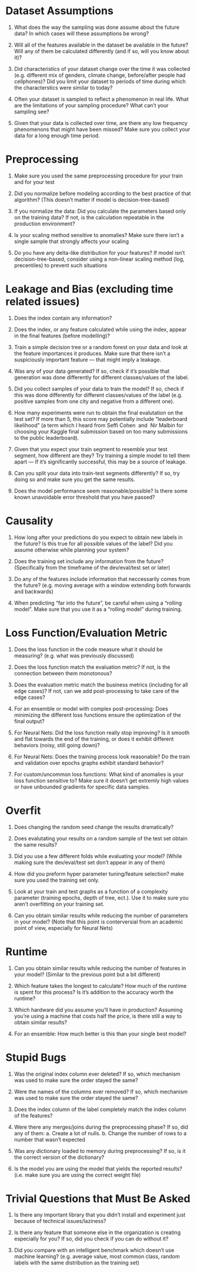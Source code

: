 # Dataset Assumptions
1. What does the way the sampling was done assume about the future data? In which
cases will these assumptions be wrong?

2. Will all of the features available in the dataset be available in the future?
Will any of them be calculated differently (and if so, will you know about it)?

3. Did characteristics of your dataset change over the time it was collected (e.g. 
different mix of genders, climate change, before/after people had cellphones)? Did 
you limit your dataset to periods of time during which the characterstics were 
similar to today?

4. Often your dataset is sampled to reflect a phenomenon in real life. What are the
limitations of your sampling procedure? What can’t your sampling see?

5. Given that your data is collected over time, are there any low frequency 
phenomenons that might have been missed? Make sure you collect your data for a 
long enough time period.

# Preprocessing
1. Make sure you used the same preprocessing procedure for your train and for 
your test

2. Did you normalize before modeling according to the best practice of that 
algorithm? (This doesn’t matter if model is decision-tree-based)

3. If you normalize the data: Did you calculate the parameters based only on 
the training data? If not, is the calculation repeatable in the production 
environment?

4. Is your scaling method sensitive to anomalies? Make sure there isn’t a 
single sample that strongly affects your scaling

5. Do you have any delta-like distribution for your features? If model isn’t 
decision-tree-based, consider using a non-linear scaling method (log, precentiles) 
to prevent such situations

# Leakage and Bias (excluding time related issues)
1. Does the index contain any information?

2. Does the index, or any feature calculated while using the index, appear in 
the final features (before modelling)?

3. Train a simple decision tree or a random forest on your data and look at 
the feature importances it produces. Make sure that there isn’t a suspiciously 
important feature — that might imply a leakage.

4. Was any of your data generated? If so, check if it’s possible that 
generation was done differently for different classes/values of the label.

5. Did you collect samples of your data to train the model? If so, check if 
this was done differently for different classes/values of the label (e.g. 
positive samples from one city and negative from a different one).

6. How many experiments were run to obtain the final evalutation on the test 
set? If more than 5, this score may potentially include “leaderboard likelihood” 
(a term which I heard from Seffi Cohen  and  Nir Malbin for choosing your Kaggle 
final submission based on too many submissions to the public leaderboard).

7. Given that you expect your train segment to resemble your test segment, how 
different are they? Try training a simple model to tell them apart — If it’s 
significantly successful, this may be a source of leakage.

8. Can you split your data into train-test segments differently? If so, try 
doing so and make sure you get the same results.

9. Does the model performance seem reasonable/possible? Is there some known 
unavoidable error threshold that you have passed?

# Causality
1. How long after your predictions do you expect to obtain new labels in
the future? Is this true for all possible values of the label? Did you assume 
otherwise while planning your system?

2. Does the training set include any information from the future?
(Specifically from the timeframe of the dev/eval/test set or later)

3. Do any of the features include information that neccessarily comes
from the future? (e.g. moving average with a window extending both forwards 
and backwards)

4. When predicting “far into the future”, be careful when using a “rolling 
model”. Make sure that you use it as a “rolling model” during training.

# Loss Function/Evaluation Metric

1. Does the loss function in the code measure what it should be measuring?
(e.g. what was previously discussed)

2. Does the loss function match the evaluation metric? If not, is the connection
between them monotonous?

3. Does the evaluation metric match the business metrics (including for all
edge cases)? If not, can we add post-processing to take care of the edge cases?

4. For an ensemble or model with complex post-processing: Does minimizing the
different loss functions ensure the optimization of the final output?

5. For Neural Nets: Did the loss function really stop improving? Is it smooth
and flat towards the end of the training, or does it exhibit different behaviors
(noisy, still going down)?

6. For Neural Nets: Does the training process look reasonable? Do the train
and validation over epochs graphs exhibit standard behavior?

7. For custom/uncommon loss functions: What kind of anomalies is your loss
function sensitive to? Make sure it doesn’t get extremly high values or have 
unbounded gradients for specific data samples.

# Overfit
1. Does changing the random seed change the results dramatically?

2. Does evalutating your results on a random sample of the test set obtain 
the same results?

3. Did you use a few different folds while evaluating your model? (While 
making sure the dev/eval/test set don’t appear in any of them)

4. How did you preform hyper parameter tuning/feature selection? make sure 
you used the training set only.

5. Look at your train and test graphs as a function of a complexity 
parameter (training epochs, depth of tree, ect.). Use it to make sure you aren’t 
overfitting on your training set.

6. Can you obtain similar results while reducing the number of parameters in 
your model? (Note that this point is conterversial from an academic point of 
view, especially for Neural Nets)

# Runtime
1. Can you obtain similar results while reducing the number of features in 
your model? (Similar to the previous point but a bit different)

2. Which feature takes the longest to calculate? How much of the runtime is 
spent for this process? Is it’s addition to the accuracy worth the runtime?

3. Which hardware did you assume you’ll have in production? Assuming you’re 
using a machine that costs half the price, is there still a way to obtain similar
results?

4. For an ensemble: How much better is this than your single best model?

# Stupid Bugs
1. Was the original index column ever deleted? If so, which mechanism was used to 
make sure the order stayed the same?

2. Were the names of the columns ever removed? If so, which mechanism was used to 
make sure the order stayed the same?

3. Does the index column of the label completely match the index column of the 
features?

4. Were there any merges/joins during the preprocessing phase? If so, did any of 
them: a. Create a lot of nulls. b. Change the number of rows to a number that 
wasn’t expected

5. Was any dictionary loaded to memory during preprocessing? If so, is it the 
correct version of the dictionary?

6. Is the model you are using the model that yields the reported results? (i.e. 
make sure you are using the correct weight file)


# Trivial Questions that Must Be Asked
1. Is there any important library that you didn’t install and experiment just 
because of technical issues/laziness?

2. Is there any feature that someone else in the organization is creating 
especially for you? If so, did you check if you can do without it?

3. Did you compare with an intelligent benchmark which doesn’t use machine 
learning? (e.g. average value, most common class, random labels with the same 
distribution as the training set)

